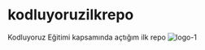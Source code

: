 # kodluyoruzilkrepo
 Kodluyoruz Eğitimi kapsamında açtığım ilk repo
![logo-1](https://user-images.githubusercontent.com/81991726/123279541-9de29f80-d510-11eb-8936-575459bdc351.png)
